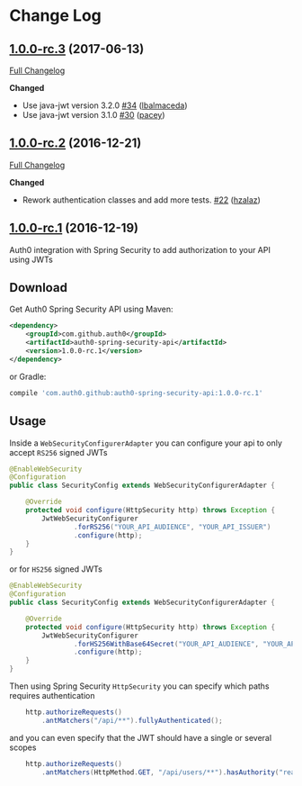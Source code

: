 # Change Log

## [1.0.0-rc.3](https://github.com/auth0/auth0-spring-security-api/tree/1.0.0-rc.3) (2017-06-13)
[Full Changelog](https://github.com/auth0/auth0-spring-security-api/compare/1.0.0-rc.2...1.0.0-rc.3)

**Changed**
- Use java-jwt version 3.2.0 [\#34](https://github.com/auth0/auth0-spring-security-api/pull/34) ([lbalmaceda](https://github.com/lbalmaceda))
- Use java-jwt version 3.1.0 [\#30](https://github.com/auth0/auth0-spring-security-api/pull/30) ([pacey](https://github.com/pacey))

## [1.0.0-rc.2](https://github.com/auth0/auth0-spring-security-api/tree/1.0.0-rc.2) (2016-12-21)
[Full Changelog](https://github.com/auth0/auth0-spring-security-api/compare/1.0.0-rc.1...1.0.0-rc.2)

**Changed**
- Rework authentication classes and add more tests. [\#22](https://github.com/auth0/auth0-spring-security-api/pull/22) ([hzalaz](https://github.com/hzalaz))

## [1.0.0-rc.1](https://github.com/auth0/java-jwt/tree/1.0.0-rc.1) (2016-12-19)

Auth0 integration with Spring Security to add authorization to your API using JWTs

## Download

Get Auth0 Spring Security API using Maven:

```xml
<dependency>
    <groupId>com.github.auth0</groupId>
    <artifactId>auth0-spring-security-api</artifactId>
    <version>1.0.0-rc.1</version>
</dependency>
```

or Gradle:

```gradle
compile 'com.auth0.github:auth0-spring-security-api:1.0.0-rc.1'
```

## Usage

Inside a `WebSecurityConfigurerAdapter` you can configure your api to only accept `RS256` signed JWTs

```java
@EnableWebSecurity
@Configuration
public class SecurityConfig extends WebSecurityConfigurerAdapter {

    @Override
    protected void configure(HttpSecurity http) throws Exception {
        JwtWebSecurityConfigurer
                .forRS256("YOUR_API_AUDIENCE", "YOUR_API_ISSUER")
                .configure(http);
    }
}
```

or for `HS256` signed JWTs

```java
@EnableWebSecurity
@Configuration
public class SecurityConfig extends WebSecurityConfigurerAdapter {

    @Override
    protected void configure(HttpSecurity http) throws Exception {
        JwtWebSecurityConfigurer
                .forHS256WithBase64Secret("YOUR_API_AUDIENCE", "YOUR_API_ISSUER", "YOUR_BASE_64_ENCODED_SECRET")
                .configure(http);
    }
}
```


Then using Spring Security `HttpSecurity` you can specify which paths requires authentication

```java
    http.authorizeRequests()
        .antMatchers("/api/**").fullyAuthenticated();
```

and you can even specify that the JWT should have a single or several scopes

```java
    http.authorizeRequests()
        .antMatchers(HttpMethod.GET, "/api/users/**").hasAuthority("read:users");
```
